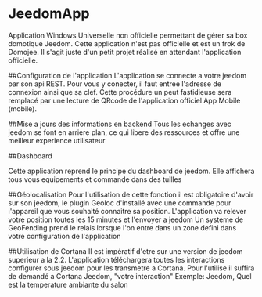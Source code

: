 # JeedomApp
Application Windows Universelle non officielle permettant de gérer sa box domotique Jeedom.
Cette application n'est pas officielle et est un frok de Domojee.
Il s'agit juste d'un petit projet réalisé en attendant l'application officielle.

##Configuration de l'application
L'application se connecte a votre jeedom par son api REST.
Pour vous y conecter, il faut entree l'adresse de connexion ainsi que sa clef.
Cette procédure un peut fastidieuse sera remplacé par une lecture de QRcode de l'application officiel App Mobile (mobile).

##Mise a jours des informations en backend
Tous les echanges avec jeedom se font en arriere plan, ce qui libere des ressources et offre une meilleur experience utilisateur

##Dashboard

Cette application reprend le principe du dashboard de jeedom.
Elle affichera tous vous equipements et commande dans des tuilles

##Géolocalisation
Pour l'utilisation de cette fonction il est obligatoire d'avoir sur son jeedom, le plugin Geoloc d'installé avec une commande pour l'appareil que vous souhaité connaitre sa position.
L'application va relever votre position toutes les 15 minutes et l'envoyer a jeedom
Un systeme de GeoFending prend le relais lorsque l'on entre dans un zone defini dans votre configuration de l'application

##Utilisation de Cortana
Il est impératif d'etre sur une version de jeedom superieur a la 2.2.
L'application téléchargera toutes les interactions configurer sous jeedom pour les transmetre a Cortana.
Pour l'utilise il suffira de demandé a Cortana
Jeedom, "votre interaction"
Exemple:
Jeedom, Quel est la temperature ambiante du salon
